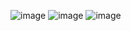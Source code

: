![image](https://github.com/user-attachments/assets/bae65347-01d2-4e28-b6bd-34fa688dd907)
![image](https://github.com/user-attachments/assets/9ca84917-e89c-46b0-8871-86113da4225b)
![image](https://github.com/user-attachments/assets/71c9b290-2ad7-4a01-b3c4-b67c1ecb6062)
